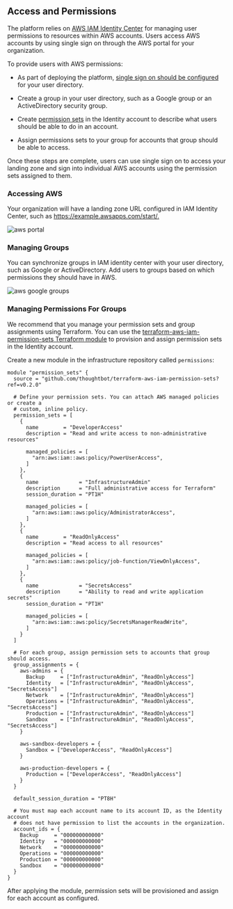 
## Access and Permissions

The platform relies on [AWS IAM Identity
Center](https://docs.aws.amazon.com/singlesignon/latest/userguide/what-is.html)
for managing user permissions to resources within AWS accounts. Users
access AWS accounts by using single sign on through the AWS portal for
your organization.

To provide users with AWS permissions:

  - As part of deploying the platform, [single sign on should be
    configured](../landing-zone/configure-single-sign-on.md) for your
    user directory.

  - Create a group in your user directory, such as a Google group or an
    ActiveDirectory security group.

  - Create [permission
    sets](https://docs.aws.amazon.com/singlesignon/latest/userguide/permissionsetsconcept.html)
    in the Identity account to describe what users should be able to do
    in an account.

  - Assign permissions sets to your group for accounts that group should
    be able to access.

Once these steps are complete, users can use single sign on to access
your landing zone and sign into individual AWS accounts using the
permission sets assigned to them.

### Accessing AWS

Your organization will have a landing zone URL configured in IAM
Identity Center, such as <https://example.awsapps.com/start/.>

![aws portal](./images/aws-portal.png)

### Managing Groups

You can synchronize groups in IAM identity center with your user
directory, such as Google or ActiveDirectory. Add users to groups based
on which permissions they should have in AWS.

![aws google groups](./images/aws-google-groups.png)

### Managing Permissions For Groups

We recommend that you manage your permission sets and group assignments
using Terraform. You can use the [terraform-aws-iam-permission-sets
Terraform
module](http://github.com/thoughtbot/terraform-aws-iam-permission-sets)
to provision and assign permission sets in the Identity account.

Create a new module in the infrastructure repository called
`permissions`:

<div class="code panel pdl" style="border-width: 1px;">

<div class="codeContent panelContent pdl">

``` syntaxhighlighter-pre
module "permission_sets" {
  source = "github.com/thoughtbot/terraform-aws-iam-permission-sets?ref=v0.2.0"

  # Define your permission sets. You can attach AWS managed policies or create a
  # custom, inline policy.
  permission_sets = [
    {
      name        = "DeveloperAccess"
      description = "Read and write access to non-administrative resources"

      managed_policies = [
        "arn:aws:iam::aws:policy/PowerUserAccess",
      ]
    },
    {
      name             = "InfrastructureAdmin"
      description      = "Full administrative access for Terraform"
      session_duration = "PT1H"

      managed_policies = [
        "arn:aws:iam::aws:policy/AdministratorAccess",
      ]
    },
    {
      name        = "ReadOnlyAccess"
      description = "Read access to all resources"

      managed_policies = [
        "arn:aws:iam::aws:policy/job-function/ViewOnlyAccess",
      ]
    },
    {
      name             = "SecretsAccess"
      description      = "Ability to read and write application secrets"
      session_duration = "PT1H"

      managed_policies = [
        "arn:aws:iam::aws:policy/SecretsManagerReadWrite",
      ]
    }
  ]

  # For each group, assign permission sets to accounts that group should access.
  group_assignments = {
    aws-admins = {
      Backup     = ["InfrastructureAdmin", "ReadOnlyAccess"]
      Identity   = ["InfrastructureAdmin", "ReadOnlyAccess", "SecretsAccess"]
      Network    = ["InfrastructureAdmin", "ReadOnlyAccess"]
      Operations = ["InfrastructureAdmin", "ReadOnlyAccess", "SecretsAccess"]
      Production = ["InfrastructureAdmin", "ReadOnlyAccess"]
      Sandbox    = ["InfrastructureAdmin", "ReadOnlyAccess", "SecretsAccess"]
    }

    aws-sandbox-developers = {
      Sandbox = ["DeveloperAccess", "ReadOnlyAccess"]
    }

    aws-production-developers = {
      Production = ["DeveloperAccess", "ReadOnlyAccess"]
    }
  }

  default_session_duration = "PT8H"

  # You must map each account name to its account ID, as the Identity account
  # does not have permission to list the accounts in the organization.
  account_ids = {
    Backup     = "000000000000"
    Identity   = "000000000000"
    Network    = "000000000000"
    Operations = "000000000000"
    Production = "000000000000"
    Sandbox    = "000000000000"
  }
}
```

</div>

</div>

After applying the module, permission sets will be provisioned and
assign for each account as configured.
